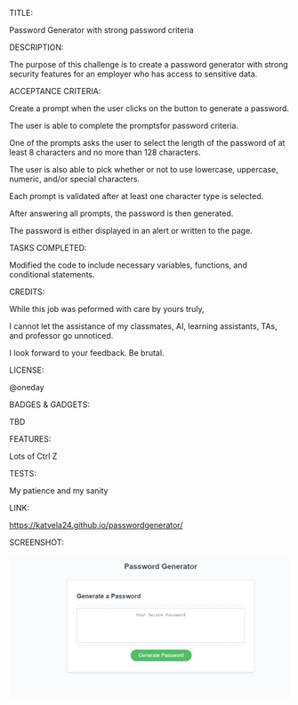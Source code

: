 TITLE:

Password Generator with strong password criteria

DESCRIPTION:

The purpose of this challenge is to create a password generator with strong security features for an employer who has access to sensitive data.

ACCEPTANCE CRITERIA:

Create a prompt when the user clicks on the button to generate a password.

The user is able to complete the promptsfor password criteria.

One of the prompts asks the user to select the length of the password of at least 8 characters and no more than 128 characters.

The user is also able to pick whether or not to use lowercase, uppercase, numeric, and/or special characters.

Each prompt is validated after at least one character type is selected.

After answering all prompts, the password is then generated.

The password is either displayed in an alert or written to the page.

TASKS COMPLETED:

Modified the code to include necessary variables, functions, and conditional statements.

CREDITS:

While this job was peformed with care by yours truly, 

I cannot let the assistance of my classmates, AI, learning assistants, TAs, and professor go unnoticed.

I look forward to your feedback. Be brutal.

LICENSE:

@oneday

BADGES & GADGETS:

TBD

FEATURES: 

Lots of Ctrl Z

TESTS:

My patience and my sanity   

LINK:

 https://katvela24.github.io/passwordgenerator/

SCREENSHOT:

![ss](assets/Images/generate-password-screenshot.png) 